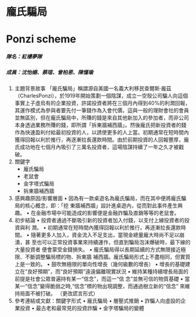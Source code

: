<html>
  <H1>龐氏騙局</H1>
  <H1>Ponzi scheme</H1>
  <h5>隊名：紅樓夢隊</h5>
  <h5>成員：沈怡姍、蔡瑄、曾柏恩、陳慬瑜</h5>
<OL>
<li>主題背景故事
「龐氏騙局」稱謂源⾃美國⼀名義⼤利移民查爾斯·龐茲（CharlesPonzi），於1919年開始策劃⼀個陰謀，成⽴⼀空殼公司騙⼈向這個事實上⼦虛烏有的企業投資，許諾投資者將在三個⽉內得到40%的利潤回報，其運作模式為參與者要先付⼀筆錢作為入會代價，這與⼀般的理財會社的會員並無區別，但在龐氏騙局中，所賺的錢是來⾃其他新加入的參加者，⽽非公司本身透過業務所賺的錢，即所謂「拆東牆補西牆」。然後龐氏把新投資者的錢作為快速盈利付給最初投資的⼈，以誘使更多的⼈上當。初期通常在短時間內獲得回報以利於推⾏，再逐漸拉長還款時間。由於前期投資的⼈回報豐厚，龐氏成功地在七個⽉內吸引了三萬名投資者，這場陰謀持續了⼀年之久才被戳破。

<li>關鍵字
  <ul type=disc>
    <li>龐氏騙局
    <li>⽼鼠會
    <li>⾦字塔式騙局
    <li>拆東牆補西牆
  </ul>  

<li>感興趣原因/影響層⾯
• 因為有⼀款桌遊名為龐氏騙局，⽽在其中便將龐氏騙局的核⼼概念，即：「挖
東牆補西牆」設計進桌遊內，從⽽對此事件產⽣興趣。
• 在⾦融市場中可能造成的影響便是⾦融詐騙及直銷等等的⽼鼠會。

<li>初步結論
• 投資者通過不斷吸引新的投資者加入付錢，以⽀付上線投資者的投資與利
潤。
• 初期通常在短時間內獲得回報以利於推⾏，再逐漸拉長還款時間。
• 隨著更多⼈加入，資⾦流入不⾜⽀出，當現⾦總量龐⼤時尚不⾜以崩潰，甚
至也可以正常投資事業來持續運作，但直到騙局泡沫爆破時，最下線的⼤量投資者
便會蒙受⾦錢損失。
• 龐氏騙局得以長期延續的⽅式無限接近極限、不斷調整騙局標的物、拆東牆
補西牆。龐氏騙局形式上不盡相同，但實質上是⼀致的。
• ⿎吹無極限的單向性增長（幾何級數的增長）
• 增長的基礎建⽴在“良好預期”，⽽“良好預期”遠遠偏離現實狀況
• 維持某種持續增長局⾯的前提是社會公眾普遍持有某⼀“信念”，⽽這⼀“信
念”並無可信的物質基礎
• 當某⼀“信念”變得脆弱之時,“信念”標的物出現調整，⽽通過樹⽴新的“信念”
來維持局⾯不被打破。 （更改謊⾔形式）

<li>參考連結或⽂獻：關鍵字形式
• 龐氏騙局
• 層壓式推銷
• 詐騙⼈向虛設的企業投資
• 最古⽼和最常⾒的投資詐騙
• ⾦字塔騙局的變體
</OL>
</html>
